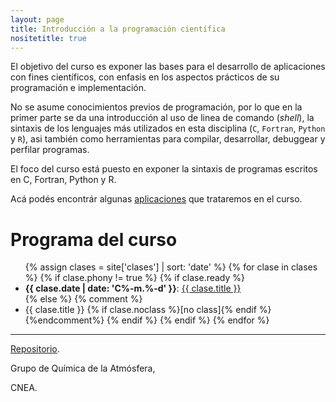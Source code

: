 ```yaml
---
layout: page
title: Introducción a la programación científica
nositetitle: true
---
```


El objetivo del curso es exponer las bases para el desarrollo de aplicaciones con fines científicos, con enfasis en los aspectos prácticos de su programación e implementación.

No se asume conocimientos previos de programación, por lo que en la primer parte se da una introducción al uso de linea de comando (*shell*), la sintaxis de los lenguajes más utilizados en esta disciplina (`C`, `Fortran`, `Python` y `R`), asi también como herramientas para compilar, desarrollar, debuggear y perfilar programas.

El foco del curso está puesto en exponer la sintaxis de programas escritos en C, Fortran, Python y R.

Acá podés encontrár algunas [aplicaciones](./ejemplos/) que trataremos en el curso.

# Programa del curso

<ul>
{% assign clases = site['clases'] | sort: 'date' %}
{% for clase in clases %}
    {% if clase.phony != true %}
      {% if clase.ready %}
        <li>
        <strong>{{ clase.date | date: 'C%-m.%-d' }}</strong>:
            <a href="{{site.baseurl}}{{ clase.url }}">{{ clase.title }}</a>
        </li>
        {% else %}
        {% comment %}
        	 <li>  {{ clase.title }} {% if clase.noclass %}[no class]{% endif %}</li> 
        {%endcomment%}
      {% endif %}
    {% endif %}
{% endfor %}
</ul>

<!-- Los video tutoriales estarán disponible [en Youtube](https://www.youtube.com/@ramiroespadaguerrero/playlists). -->

---

<div class="small center">
<p><a href="https://github.com/ramespada/sintaxis">Repositorio</a>.</p>
<p>Grupo de Química de la Atmósfera,</p>
<p>CNEA.</p>
</div>
